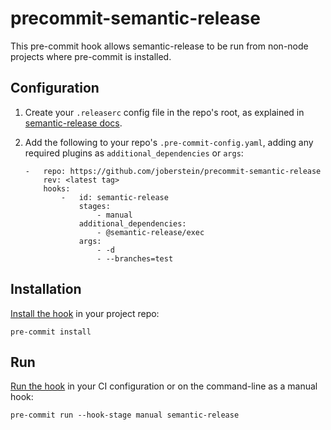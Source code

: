 # precommit-semantic-release

This pre-commit hook allows semantic-release to be run from non-node projects where pre-commit is installed.

## Configuration

1. Create your `.releaserc` config file in the repo's root, as explained in [semantic-release docs][semantic-release-docs].

2. Add the following to your repo's `.pre-commit-config.yaml`, adding any required plugins as `additional_dependencies` or `args`:
    ```
    -   repo: https://github.com/joberstein/precommit-semantic-release
        rev: <latest tag>
        hooks:
            -   id: semantic-release 
                stages:
                    - manual
                additional_dependencies:
                    - @semantic-release/exec
                args: 
                    - -d
                    - --branches=test
    ```

## Installation

[Install the hook][install-precommit] in your project repo:
```
pre-commit install
```

## Run

[Run the hook][run-hook] in your CI configuration or on the command-line as a manual hook:
```
pre-commit run --hook-stage manual semantic-release
```

[semantic-release-docs]: https://semantic-release.gitbook.io/semantic-release/usage/configuration
[install-precommit]: https://pre-commit.com/#install
[run-hook]: https://pre-commit.com/#confining-hooks-to-run-at-certain-stages